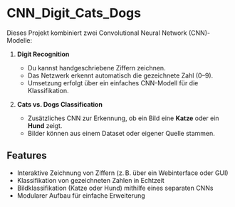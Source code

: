 # CNN_Digit_Cats_Dogs

Dieses Projekt kombiniert zwei Convolutional Neural Network (CNN)-Modelle:

1. **Digit Recognition**  
   - Du kannst handgeschriebene Ziffern zeichnen.
   - Das Netzwerk erkennt automatisch die gezeichnete Zahl (0–9).
   - Umsetzung erfolgt über ein einfaches CNN-Modell für die Klassifikation.

2. **Cats vs. Dogs Classification**  
   - Zusätzliches CNN zur Erkennung, ob ein Bild eine **Katze** oder ein **Hund** zeigt.
   - Bilder können aus einem Dataset oder eigener Quelle stammen.

## Features

- Interaktive Zeichnung von Ziffern (z. B. über ein Webinterface oder GUI)
- Klassifikation von gezeichneten Zahlen in Echtzeit
- Bildklassifikation (Katze oder Hund) mithilfe eines separaten CNNs
- Modularer Aufbau für einfache Erweiterung
